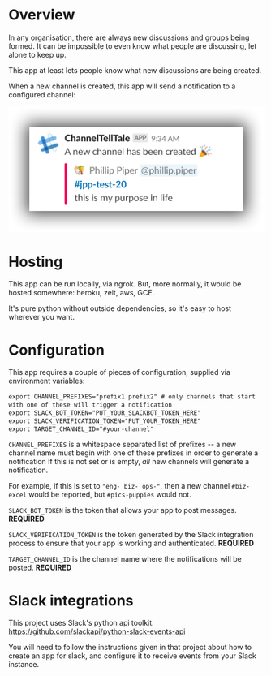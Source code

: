 # Overview

In any organisation, there are always new discussions and groups being formed. It can be impossible to even know
what people are discussing, let alone to keep up. 

This app at least lets people know what new discussions are being created.

When a new channel is created, this app will send a notification to a configured channel:

![New channel notification](/images/sshot-notification.png?raw=true "New Channel Notification")

# Hosting

This app can be run locally, via ngrok. But, more normally, it would be hosted somewhere: heroku, zeit, aws, GCE. 

It's pure python without outside dependencies, so it's easy to host wherever you want.

# Configuration

This app requires a couple of pieces of configuration, supplied via environment variables:

    export CHANNEL_PREFIXES="prefix1 prefix2" # only channels that start with one of these will trigger a notification
    export SLACK_BOT_TOKEN="PUT_YOUR_SLACKBOT_TOKEN_HERE"
    export SLACK_VERIFICATION_TOKEN="PUT_YOUR_TOKEN_HERE"
    export TARGET_CHANNEL_ID="#your-channel"
   
`CHANNEL_PREFIXES` is a whitespace separated list of prefixes -- a new channel name must begin with one of these
prefixes in order to generate a notification
If this is not set or is empty, *all* new channels will generate a notification. 

For example, if this is set to `"eng- biz- ops-"`, then a new channel `#biz-excel` would be reported, but `#pics-puppies` would not.

`SLACK_BOT_TOKEN` is the token that allows your app to post messages. **REQUIRED**

`SLACK_VERIFICATION_TOKEN` is the token generated by the Slack integration process to ensure that your app is working and authenticated. **REQUIRED**

`TARGET_CHANNEL_ID` is the channel name where the notifications will be posted. **REQUIRED**

# Slack integrations

This project uses Slack's python api toolkit: https://github.com/slackapi/python-slack-events-api

You will need to follow the instructions given in that project about how to create an app for slack, and configure it to receive events from your Slack instance.
